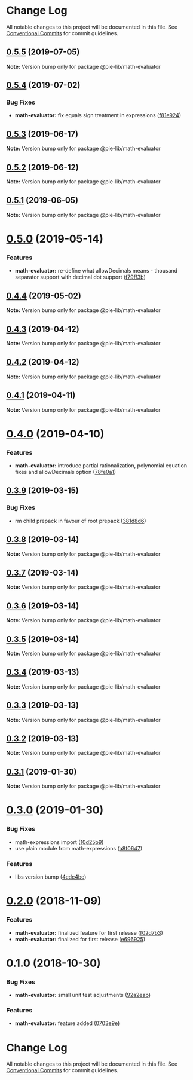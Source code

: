 # Change Log

All notable changes to this project will be documented in this file.
See [Conventional Commits](https://conventionalcommits.org) for commit guidelines.

## [0.5.5](https://github.com/pie-framework/pie-lib/compare/@pie-lib/math-evaluator@0.5.4...@pie-lib/math-evaluator@0.5.5) (2019-07-05)

**Note:** Version bump only for package @pie-lib/math-evaluator





## [0.5.4](https://github.com/pie-framework/pie-lib/compare/@pie-lib/math-evaluator@0.5.3...@pie-lib/math-evaluator@0.5.4) (2019-07-02)


### Bug Fixes

* **math-evaluator:** fix equals sign treatment in expressions ([f81e924](https://github.com/pie-framework/pie-lib/commit/f81e924))





## [0.5.3](https://github.com/pie-framework/pie-lib/compare/@pie-lib/math-evaluator@0.5.2...@pie-lib/math-evaluator@0.5.3) (2019-06-17)

**Note:** Version bump only for package @pie-lib/math-evaluator





## [0.5.2](https://github.com/pie-framework/pie-lib/compare/@pie-lib/math-evaluator@0.5.1...@pie-lib/math-evaluator@0.5.2) (2019-06-12)

**Note:** Version bump only for package @pie-lib/math-evaluator





## [0.5.1](https://github.com/pie-framework/pie-lib/compare/@pie-lib/math-evaluator@0.5.0...@pie-lib/math-evaluator@0.5.1) (2019-06-05)

**Note:** Version bump only for package @pie-lib/math-evaluator





# [0.5.0](https://github.com/pie-framework/pie-lib/compare/@pie-lib/math-evaluator@0.4.4...@pie-lib/math-evaluator@0.5.0) (2019-05-14)

### Features

- **math-evaluator:** re-define what allowDecimals means - thousand separator support with decimal dot support ([f79ff3b](https://github.com/pie-framework/pie-lib/commit/f79ff3b))

## [0.4.4](https://github.com/pie-framework/pie-lib/compare/@pie-lib/math-evaluator@0.4.3...@pie-lib/math-evaluator@0.4.4) (2019-05-02)

**Note:** Version bump only for package @pie-lib/math-evaluator

## [0.4.3](https://github.com/pie-framework/pie-lib/compare/@pie-lib/math-evaluator@0.4.2...@pie-lib/math-evaluator@0.4.3) (2019-04-12)

**Note:** Version bump only for package @pie-lib/math-evaluator

## [0.4.2](https://github.com/pie-framework/pie-lib/compare/@pie-lib/math-evaluator@0.4.1...@pie-lib/math-evaluator@0.4.2) (2019-04-12)

**Note:** Version bump only for package @pie-lib/math-evaluator

## [0.4.1](https://github.com/pie-framework/pie-lib/compare/@pie-lib/math-evaluator@0.4.0...@pie-lib/math-evaluator@0.4.1) (2019-04-11)

**Note:** Version bump only for package @pie-lib/math-evaluator

# [0.4.0](https://github.com/pie-framework/pie-lib/compare/@pie-lib/math-evaluator@0.3.9...@pie-lib/math-evaluator@0.4.0) (2019-04-10)

### Features

- **math-evaluator:** introduce partial rationalization, polynomial equation fixes and allowDecimals option ([78fe0a1](https://github.com/pie-framework/pie-lib/commit/78fe0a1))

## [0.3.9](https://github.com/pie-framework/pie-lib/compare/@pie-lib/math-evaluator@0.3.8...@pie-lib/math-evaluator@0.3.9) (2019-03-15)

### Bug Fixes

- rm child prepack in favour of root prepack ([381d8d6](https://github.com/pie-framework/pie-lib/commit/381d8d6))

## [0.3.8](https://github.com/pie-framework/pie-lib/compare/@pie-lib/math-evaluator@0.3.7...@pie-lib/math-evaluator@0.3.8) (2019-03-14)

**Note:** Version bump only for package @pie-lib/math-evaluator

## [0.3.7](https://github.com/pie-framework/pie-lib/compare/@pie-lib/math-evaluator@0.3.6...@pie-lib/math-evaluator@0.3.7) (2019-03-14)

**Note:** Version bump only for package @pie-lib/math-evaluator

## [0.3.6](https://github.com/pie-framework/pie-lib/compare/@pie-lib/math-evaluator@0.3.5...@pie-lib/math-evaluator@0.3.6) (2019-03-14)

**Note:** Version bump only for package @pie-lib/math-evaluator

## [0.3.5](https://github.com/pie-framework/pie-lib/compare/@pie-lib/math-evaluator@0.3.4...@pie-lib/math-evaluator@0.3.5) (2019-03-14)

**Note:** Version bump only for package @pie-lib/math-evaluator

## [0.3.4](https://github.com/pie-framework/pie-lib/compare/@pie-lib/math-evaluator@0.3.3...@pie-lib/math-evaluator@0.3.4) (2019-03-13)

**Note:** Version bump only for package @pie-lib/math-evaluator

## [0.3.3](https://github.com/pie-framework/pie-lib/compare/@pie-lib/math-evaluator@0.3.2...@pie-lib/math-evaluator@0.3.3) (2019-03-13)

**Note:** Version bump only for package @pie-lib/math-evaluator

## [0.3.2](https://github.com/pie-framework/pie-lib/compare/@pie-lib/math-evaluator@0.3.1...@pie-lib/math-evaluator@0.3.2) (2019-03-13)

**Note:** Version bump only for package @pie-lib/math-evaluator

## [0.3.1](https://github.com/pie-framework/pie-lib/compare/@pie-lib/math-evaluator@0.3.0...@pie-lib/math-evaluator@0.3.1) (2019-01-30)

**Note:** Version bump only for package @pie-lib/math-evaluator

# [0.3.0](https://github.com/pie-framework/pie-lib/compare/@pie-lib/math-evaluator@0.2.0...@pie-lib/math-evaluator@0.3.0) (2019-01-30)

### Bug Fixes

- math-expressions import ([10d25b9](https://github.com/pie-framework/pie-lib/commit/10d25b9))
- use plain module from math-expressions ([a8f0647](https://github.com/pie-framework/pie-lib/commit/a8f0647))

### Features

- libs version bump ([4edc4be](https://github.com/pie-framework/pie-lib/commit/4edc4be))

<a name="0.2.0"></a>

# [0.2.0](https://github.com/pie-framework/pie-lib/compare/@pie-lib/math-evaluator@0.1.0...@pie-lib/math-evaluator@0.2.0) (2018-11-09)

### Features

- **math-evaluator:** finalized feature for first release ([f02d7b3](https://github.com/pie-framework/pie-lib/commit/f02d7b3))
- **math-evaluator:** finalized for first release ([e696925](https://github.com/pie-framework/pie-lib/commit/e696925))

<a name="0.1.0"></a>

# 0.1.0 (2018-10-30)

### Bug Fixes

- **math-evaluator:** small unit test adjustments ([92a2eab](https://github.com/pie-framework/pie-lib/commit/92a2eab))

### Features

- **math-evaluator:** feature added ([0703e9e](https://github.com/pie-framework/pie-lib/commit/0703e9e))

# Change Log

All notable changes to this project will be documented in this file.
See [Conventional Commits](https://conventionalcommits.org) for commit guidelines.
